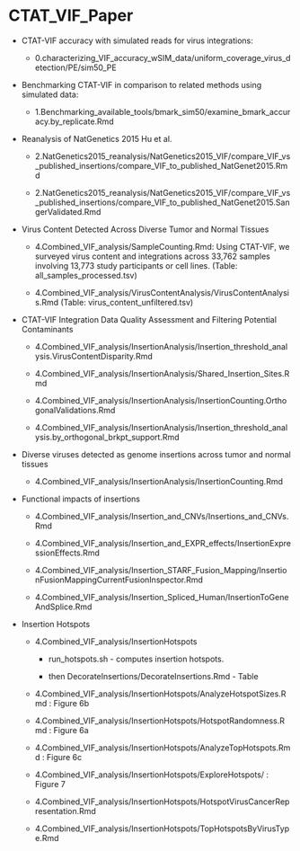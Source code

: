 # CTAT_VIF_Paper




- CTAT-VIF accuracy with simulated reads for virus integrations:
    - 0.characterizing_VIF_accuracy_wSIM_data/uniform_coverage_virus_detection/PE/sim50_PE

- Benchmarking CTAT-VIF in comparison to related methods using simulated data:
    - 1.Benchmarking_available_tools/bmark_sim50/examine_bmark_accuracy.by_replicate.Rmd

- Reanalysis of NatGenetics 2015 Hu et al.
    
    - 2.NatGenetics2015_reanalysis/NatGenetics2015_VIF/compare_VIF_vs_published_insertions/compare_VIF_to_published_NatGenet2015.Rmd

    - 2.NatGenetics2015_reanalysis/NatGenetics2015_VIF/compare_VIF_vs_published_insertions/compare_VIF_to_published_NatGenet2015.SangerValidated.Rmd 


- Virus Content Detected Across Diverse Tumor and Normal Tissues

    - 4.Combined_VIF_analysis/SampleCounting.Rmd: Using CTAT-VIF, we surveyed virus content and integrations across 33,762 samples involving 13,773 study participants or cell lines. (Table: all_samples_processed.tsv)

    - 4.Combined_VIF_analysis/VirusContentAnalysis/VirusContentAnalysis.Rmd (Table: virus_content_unfiltered.tsv)


- CTAT-VIF Integration Data Quality Assessment and Filtering Potential Contaminants
    
    - 4.Combined_VIF_analysis/InsertionAnalysis/Insertion_threshold_analysis.VirusContentDisparity.Rmd
    
	- 4.Combined_VIF_analysis/InsertionAnalysis/Shared_Insertion_Sites.Rmd

    - 4.Combined_VIF_analysis/InsertionAnalysis/InsertionCounting.OrthogonalValidations.Rmd

  	- 4.Combined_VIF_analysis/InsertionAnalysis/Insertion_threshold_analysis.by_orthogonal_brkpt_support.Rmd


- Diverse viruses detected as genome insertions across tumor and normal tissues

    - 4.Combined_VIF_analysis/InsertionAnalysis/InsertionCounting.Rmd


- Functional impacts of insertions

	- 4.Combined_VIF_analysis/Insertion_and_CNVs/Insertions_and_CNVs.Rmd

    - 4.Combined_VIF_analysis/Insertion_and_EXPR_effects/InsertionExpressionEffects.Rmd

    - 4.Combined_VIF_analysis/Insertion_STARF_Fusion_Mapping/InsertionFusionMappingCurrentFusionInspector.Rmd

    - 4.Combined_VIF_analysis/Insertion_Spliced_Human/InsertionToGeneAndSplice.Rmd


- Insertion Hotspots

    - 4.Combined_VIF_analysis/InsertionHotspots

        - run_hotspots.sh - computes insertion hotspots.

        - then DecorateInsertions/DecorateInsertions.Rmd - Table 
    
    - 4.Combined_VIF_analysis/InsertionHotspots/AnalyzeHotspotSizes.Rmd : Figure 6b

    - 4.Combined_VIF_analysis/InsertionHotspots/HotspotRandomness.Rmd :  Figure 6a
    
    - 4.Combined_VIF_analysis/InsertionHotspots/AnalyzeTopHotspots.Rmd : Figure 6c

    - 4.Combined_VIF_analysis/InsertionHotspots/ExploreHotspots/ : Figure 7

    - 4.Combined_VIF_analysis/InsertionHotspots/HotspotVirusCancerRepresentation.Rmd

    - 4.Combined_VIF_analysis/InsertionHotspots/TopHotspotsByVirusType.Rmd

    
